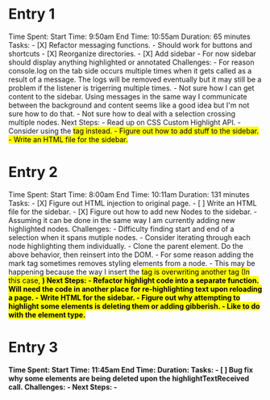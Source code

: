 # Entry 1
Time Spent:
    Start Time: 9:50am
    End Time: 10:55am
    Duration: 65 minutes
Tasks:
    - [X] Refactor messaging functions.
        - Should work for buttons and shortcuts
    - [X]  Reorganize directories.
    - [X] Add sidebar
        - For now sidebar should display anything highlighted or annotated
Challenges:
    - For reason console.log on the tab side occurs multiple times when it gets called as a result of a message. The logs will be removed eventually but it may still be a problem if the listener is trigerring multiple times.
    - Not sure how I can get content to the sidebar. Using messages in the same way I communicate between the background and content seems like a good idea but I'm not sure how to do that.
    - Not sure how to deal with a selection crossing multiple nodes.
Next Steps:
    - Read up on CSS Custom Highlight API.
        - Consider using the <mark> tag instead.
    - Figure out how to add stuff to the sidebar.
    - Write an HTML file for the sidebar.

# Entry 2
Time Spent:
    Start Time: 8:00am
    End Time: 10:11am
    Duration: 131 minutes
Tasks:
    - [X] Figure out HTML injection to original page.
    - [ ] Write an HTML file for the sidebar.
    - [X] Figure out how to add new Nodes to the sidebar.
        - Assuming it can be done in the same way I am currently adding new highlighted nodes.
Challenges:
    - Difficulty finding start and end of a selection when it spans mutiple nodes.
        - Consider iterating through each node highlighting them individually.
        - Clone the parent element. Do the above behavior, then reinsert into the DOM.
    - For some reason adding the mark tag sometimes removes styling elements from a node.
        - This may be happening because the way I insert the <mark> tag is overwriting another tag (In this case, <b>)
Next Steps:
    - Refactor highlight code into a separate function. Will need the code in another place for re-highlighting text upon reloading a page.
    - Write HTML for the sidebar.
    - Figure out why attempting to highlight some elements is deleting them or adding gibberish.
        - Like to do with the element type.

# Entry 3
Time Spent:
    Start Time: 11:45am
    End Time: 
    Duration: 
Tasks:
    - [ ] Bug fix why some elements are being deleted upon the highlightTextReceived call.
Challenges:
    - 
Next Steps:
    - 